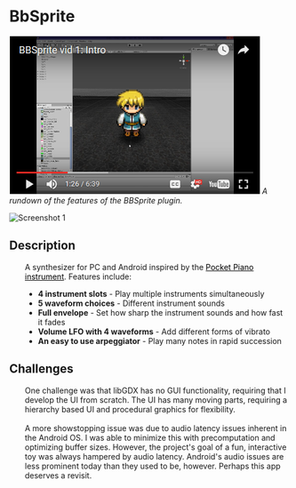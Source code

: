 # BbSprite

[![BbSprite](video.png)](https://www.youtube.com/watch?v=RwGG-_eUjFk "BbSprite")
<i>A rundown of the features of the BBSprite plugin.</i>

![Screenshot 1](screenshot01.gif)

<h2>Description</h2>
<div style="margin-left:2em;">
<p style="margin-bottom:0;">A synthesizer for PC and Android inspired by the <a style="color:black;text-decoration:underline;" href="https://www.youtube.com/watch?v=fC3fD1pTyro" target="_blank">Pocket Piano instrument</a>. Features include:</p>

<ul>
 	<li><b>4 instrument slots</b> - Play multiple instruments simultaneously</li>
 	<li><b>5 waveform choices</b> - Different instrument sounds</li>
 	<li><b>Full envelope</b> - Set how sharp the instrument sounds and how fast it fades</li>
 	<li><b>Volume LFO with 4 waveforms</b> - Add different forms of vibrato</li>
 	<li><b>An easy to use arpeggiator</b> - Play many notes in rapid succession</li>
</ul>
</div>
<h2>Challenges</h2>
<div style="margin-left:2em;">

One challenge was that libGDX has no GUI functionality, requiring that I develop the UI from scratch.  The UI has many moving parts, requiring a hierarchy based UI and procedural graphics for flexibility.
<br/><br/>
A more showstopping issue was due to audio latency issues inherent in the Android OS. I was able to minimize this with precomputation and optimizing buffer sizes.  However, the project's goal of a fun, interactive toy was always hampered by audio latency. Android's audio issues are less prominent today than they used to be, however. Perhaps this app deserves a revisit.

</div>
